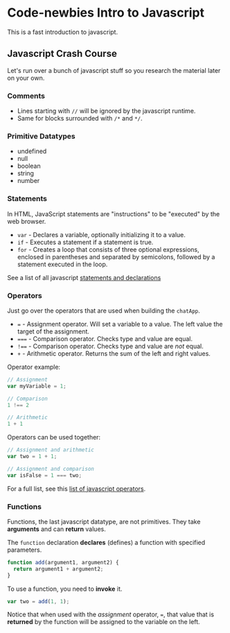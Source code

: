 Code-newbies Intro to Javascript
================================

This is a fast introduction to javascript.


Javascript Crash Course
-----------------------
Let's run over a bunch of javascript stuff so you research the material later on your own.

### Comments ###

* Lines starting with `//` will be ignored by the javascript runtime.
* Same for blocks surrounded with `/*` and `*/`.

### Primitive Datatypes ###

* undefined
* null
* boolean
* string
* number

### Statements ###
In HTML, JavaScript statements are "instructions" to be "executed" by the web browser.

* `var` - Declares a variable, optionally initializing it to a value.
* `if` - Executes a statement if a statement is true.
* `for` - Creates a loop that consists of three optional expressions, enclosed in parentheses and separated by semicolons, followed by a statement executed in the loop.

See a list of all javascript [statements and declarations](https://developer.mozilla.org/en-US/docs/Web/JavaScript/Reference/Statements)


### Operators ###
Just go over the operators that are used when building the `chatApp`.

* `=` - Assignment operator. Will set a variable to a value. The left value the target of the assignment.
* `===` - Comparison operator. Checks type and value are equal.
* `!==` - Comparison operator. Checks type and value are *not* equal.
* `+` - Arithmetic operator. Returns the sum of the left and right values.

Operator example:
```javascript
// Assignment
var myVariable = 1;

// Comparison
1 !== 2

// Arithmetic
1 + 1
```

Operators can be used together:
```javascript
// Assignment and arithmetic
var two = 1 + 1;

// Assignment and comparison
var isFalse = 1 === two;
```

For a full list, see this [list of javascript operators](http://www.w3schools.com/jsref/jsref_operators.asp).

### Functions ###
Functions, the last javascript datatype, are not primitives. They take **arguments** and can **return** values.

The `function` declaration **declares** (defines) a function with specified parameters.
```javascript
function add(argument1, argument2) {
  return argument1 + argument2;
}
```

To use a function, you need to **invoke** it.
```javascript
var two = add(1, 1);
```

Notice that when used with the *assignment* operator, `=`, that value that is **returned** by the function will be assigned to the variable on the left.
